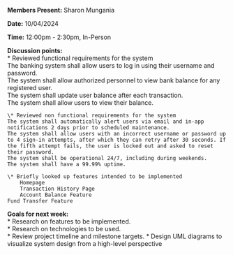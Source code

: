 **Members Present:** Sharon Mungania

**Date:** 10/04/2024

**Time:** 12:00pm \- 2:30pm, In-Person

**Discussion points:**  
	\* Reviewed functional requirements for the system  
	The banking system shall allow users to log in using their username and password.  
	The system shall allow authorized personnel to view bank balance for any registered user.  
	The system shall update user balance after each transaction.  
	The system shall allow users to view their balance.

	\* Reviewed non functional requirements for the system  
	The system shall automatically alert users via email and in-app notifications 2 days prior to scheduled maintenance.  
	The system shall allow users with an incorrect username or password up to 4 sign-in attempts, after which they can retry after 30 seconds. If the fifth attempt fails, the user is locked out and asked to reset their password.  
	The system shall be operational 24/7, including during weekends.  
	The system shall have a 99.99% uptime.

	\* Briefly looked up features intended to be implemented  
		Homepage  
		Transaction History Page  
		Account Balance Feature  
	Fund Transfer Feature	

**Goals for next week:**  
	\* Research on features to be implemented.  
	\* Research on technologies to be used.  
	\* Review project timeline and milestone targets.
	\* Design UML diagrams to visualize system design from a high-level perspective
